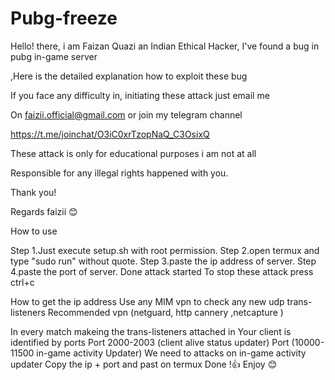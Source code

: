 # Pubg-freeze

Hello! there, i am Faizan Quazi an Indian Ethical Hacker, I've found a bug in pubg in-game server

,Here is the detailed explanation how to exploit these bug

If you face any difficulty in, initiating these attack just email me

On faizii.official@gmail.com or join my telegram channel 



https://t.me/joinchat/O3iC0xrTzopNaQ_C3OsixQ



These attack is only for educational purposes i am not at all 

Responsible for any illegal rights happened with you.

Thank you! 

Regards faizii 😊

How to use 

Step 1.Just execute setup.sh with root permission.
Step 2.open termux and type "sudo run" without quote.
Step 3.paste the ip address of server.
Step 4.paste the port of server.
Done attack started 
To stop these attack press ctrl+c

How to get the ip address
Use any MIM vpn to check any new udp trans-listeners
Recommended vpn (netguard, http cannery ,netcapture )

In every match makeing the trans-listeners attached in
Your client is identified by ports
Port 2000-2003 (client alive status updater)
Port (10000-11500 in-game activity Updater)
We need to attacks on in-game activity updater
Copy the ip + port and  past on termux 
Done !👍 Enjoy 😊 


 
